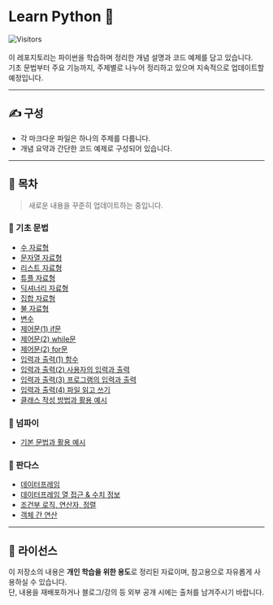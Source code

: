 # Learn Python 🐍
![Visitors](https://visitor-badge.laobi.icu/badge?page_id=zenithx31.learn-python-kor)
<br>
<br>
이 레포지토리는 파이썬을 학습하며 정리한 개념 설명과 코드 예제를 담고 있습니다.  
기초 문법부터 주요 기능까지, 주제별로 나누어 정리하고 있으며 지속적으로 업데이트할 예정입니다.



---

## ✍️ 구성

- 각 마크다운 파일은 하나의 주제를 다룹니다.
- 개념 요약과 간단한 코드 예제로 구성되어 있습니다.

---

## 📂 목차
> 새로운 내용을 꾸준히 업데이트하는 중입니다.

### 🧮 기초 문법
- [수 자료형](https://github.com/zenithx31/learn-python-kor/blob/main/basics/numeric_types.md)
- [문자열 자료형](https://github.com/zenithx31/learn-python-kor/blob/main/basics/string_types.md)
- [리스트 자료형](https://github.com/zenithx31/learn-python-kor/blob/main/basics/list_types.md)
- [튜플 자료형](https://github.com/zenithx31/learn-python-kor/blob/main/basics/tuple_types.md)
- [딕셔너리 자료형](https://github.com/zenithx31/learn-python-kor/blob/main/basics/dictionary_types.md)
- [집합 자료형](https://github.com/zenithx31/learn-python-kor/blob/main/basics/set_types.md)
- [불 자료형](https://github.com/zenithx31/learn-python-kor/blob/main/basics/boolean_types.md)
- [변수](https://github.com/zenithx31/learn-python-kor/blob/main/basics/variables.md)
- [제어문(1) if문](https://github.com/zenithx31/learn-python-kor/blob/main/basics/if_statement.md)
- [제어문(2) while문](https://github.com/zenithx31/learn-python-kor/blob/main/basics/while_loop.md)
- [제어문(2) for문](https://github.com/zenithx31/learn-python-kor/blob/main/basics/for_loop.md)
- [입력과 출력(1) 함수](https://github.com/zenithx31/learn-python-kor/blob/main/basics/functions.md)
- [입력과 출력(2) 사용자의 입력과 출력](https://github.com/zenithx31/learn-python-kor/blob/main/basics/user_input_output.md)
- [입력과 출력(3) 프로그램의 입력과 출력](https://github.com/zenithx31/learn-python-kor/blob/main/basics/program_input_output.md)
- [입력과 출력(4) 파일 읽고 쓰기](https://github.com/zenithx31/learn-python-kor/blob/main/basics/file_reading_writing.md)
- [클래스 작성 방법과 활용 예시](https://github.com/zenithx31/learn-python-kor/blob/main/basics/class_examples.md)

### 📐 넘파이
- [기본 문법과 활용 예시](https://github.com/zenithx31/learn-python-kor/blob/main/numpy/syntax_examples.md)

### 🐼 판다스
- [데이터프레임](https://github.com/zenithx31/learn-python-kor/blob/main/pandas/dataframe.md)
- [데이터프레임 열 접근 & 수치 정보](https://github.com/zenithx31/learn-python-kor/blob/main/pandas/accessing_columns_statisticalinfo.md)
- [조건부 로직, 연산자, 정렬](https://github.com/zenithx31/learn-python-kor/blob/main/pandas/conditional_logic_operators_sorting.md)
- [객체 간 연산](https://github.com/zenithx31/learn-python-kor/blob/main/pandas/operations.md)


---

## 📎 라이선스

이 저장소의 내용은 **개인 학습을 위한 용도**로 정리된 자료이며, 참고용으로 자유롭게 사용하실 수 있습니다.<br>
단, 내용을 재배포하거나 블로그/강의 등 외부 공개 시에는 출처를 남겨주시기 바랍니다.
